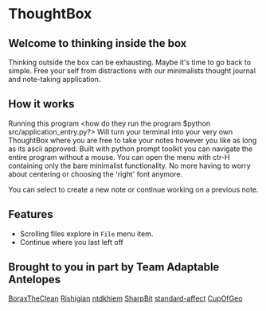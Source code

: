 # ThoughtBox

## Welcome to thinking inside the box
Thinking outside the box can be exhausting.
Maybe it's time to go back to simple.
Free your self from distractions with our minimalists thought journal and note-taking application.

## How it works

Running this program <how do they run the program $python src/application_entry.py?> Will turn your terminal
into your very own ThoughtBox where you are free to take your notes however you like as long as its ascii approved.
Built with python prompt toolkit you can navigate the entire program without a mouse.
You can open the menu with ctr-H containing only the bare minimalist functionality.
No more having to worry about centering or choosing the 'right' font anymore.

You can select to create a new note or continue working on a previous note.


## Features
- Scrolling files explore in `File` menu item.
- Continue where you last left off


## Brought to you in part by Team Adaptable Antelopes
[BoraxTheClean](https://github.com/BoraxTheClean)
[Rishigian](https://github.com/rishigian)
[ntdkhiem](https://github.com/ntdkhiem)
[SharpBit](https://github.com/SharpBit)
[standard-affect](https://github.com/standard-affect)
[CupOfGeo](https://github.com/CupOfGeo)
